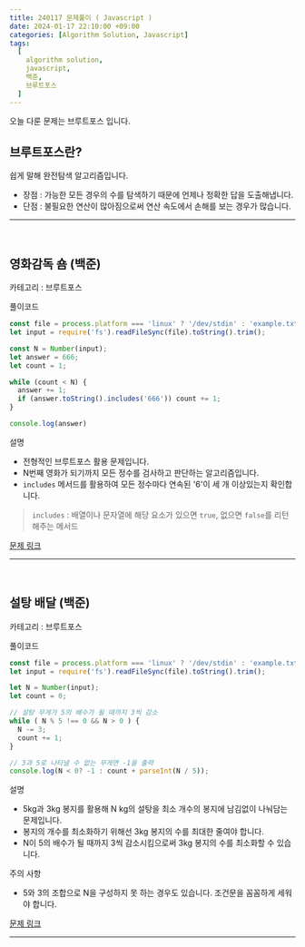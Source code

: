 ```yaml
---
title: 240117 문제풀이 ( Javascript )
date: 2024-01-17 22:10:00 +09:00
categories: [Algorithm Solution, Javascript]
tags:
  [
    algorithm solution,
    javascript,
    백준,
    브루트포스
  ]
---
```


오늘 다룬 문제는 브루트포스 입니다.

## 브루트포스란?  

쉽게 말해 완전탐색 알고리즘입니다.  

- 장점 : 가능한 모든 경우의 수를 탐색하기 때문에 언제나 정확한 답을 도출해냅니다.  
- 단점 : 불필요한 연산이 많아짐으로써 연산 속도에서 손해를 보는 경우가 많습니다.

<hr><br>

## 영화감독 숌 (백준)

카테고리 : 브루트포스

풀이코드
```js
const file = process.platform === 'linux' ? '/dev/stdin' : 'example.txt';
let input = require('fs').readFileSync(file).toString().trim();

const N = Number(input);
let answer = 666;
let count = 1;

while (count < N) {
  answer += 1;
  if (answer.toString().includes('666')) count += 1;
}

console.log(answer)
```

설명
- 전형적인 브루트포스 활용 문제입니다.
- N번째 영화가 되기까지 모든 정수를 검사하고 판단하는 알고리즘입니다.
- `includes` 메서드를 활용하여 모든 정수마다 연속된 '6'이 세 개 이상있는지 확인합니다.

> `includes` : 배열이나 문자열에 해당 요소가 있으면 `true`, 없으면 `false`를 리턴해주는 메서드

[문제 링크](https://www.acmicpc.net/problem/1436) 

<hr><br>

## 설탕 배달 (백준)

카테고리 : 브루트포스

풀이코드
```js
const file = process.platform === 'linux' ? '/dev/stdin' : 'example.txt';
let input = require('fs').readFileSync(file).toString().trim();

let N = Number(input);
let count = 0;

// 설탕 무게가 5의 배수가 될 때까지 3씩 감소
while ( N % 5 !== 0 && N > 0 ) {
  N -= 3;
  count += 1;
}

// 3과 5로 나타낼 수 없는 무게면 -1을 출력
console.log(N < 0? -1 : count + parseInt(N / 5));
```

설명
- 5kg과 3kg 봉지를 활용해 N kg의 설탕을 최소 개수의 봉지에 남김없이 나눠담는 문제입니다.
- 봉지의 개수를 최소화하기 위해선 3kg 봉지의 수를 최대한 줄여야 합니다.
- N이 5의 배수가 될 때까지 3씩 감소시킴으로써 3kg 봉지의 수를 최소화할 수 있습니다.

주의 사항
- 5와 3의 조합으로 N을 구성하지 못 하는 경우도 있습니다. 조건문을 꼼꼼하게 세워야 합니다.

[문제 링크](https://www.acmicpc.net/problem/2839) 

<hr><br>
